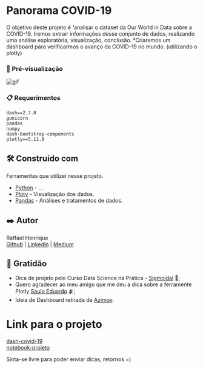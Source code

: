# Panorama COVID-19

O objetivo deste projeto é ¹analisar o dataset da Our World in Data sobre a COVID-19. Iremos extrair informações desse conjunto de dados, realizando uma análise exploratória, visualização, conclusão. ²Criaremos um dashboard para verificarmos o avanço da COVID-19 no mundo. (utilizando o plotly)

### 🎥 Pré-visualização

![gif](https://im2.ezgif.com/tmp/ezgif-2-87c27ef2a8.gif)

### 📋 Requerimentos

```
dash==2.7.0
gunicorn
pandas
numpy
dash-bootstrap-components
plotly==5.11.0
```
## 🛠️ Construído com

Ferramentas que utilizei nesse projeto.

* [Python](https://www.python.org/) - ...
* [Ploty](https://plotly.com/) - Visualização dos dados.
* [Pandas](https://pandas.pydata.org/docs/) - Análises e tratamentos de dados.

## ✒️ Autor

Raffael Henrique <br>
[Github](https://github.com/raffaelhfarias) | 
[LinkedIn](https://www.linkedin.com/in/raffael-henrique-59922520a/) | 
[Medium](https://medium.com/@raffaelhfarias)

## 🎁 Gratidão

* Dica de projeto pelo Curso Data Science na Prática - [Sigmoidal](https://sigmoidal.ai/) 📢;
* Quero agradecer ao meu amigo que me deu a dica sobre a ferramente Plotly [Saulo Eduardo](https://github.com/sauloemp) 🫂;
* Ideia de Dashboard retirada da [Azimov](https://asimov.academy/).

# Link para o projeto
[dash-covid-19](https://covid19-dash.onrender.com/)<br>
[notebook-projeto](https://colab.research.google.com/drive/1UTG6dyJXNHOkpBinbCETV0N5maYDtkqi?usp=sharing)

Sinta-se livre para poder enviar dicas, retornos =)
